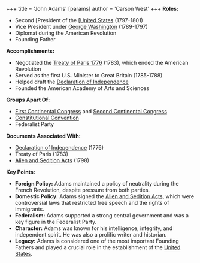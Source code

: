+++
 title = 'John Adams'
[params]
	author = 'Carson West'
+++
**Roles:**

* Second [President of the [[United States](./../president-of-the-[[united-states/) (1797-1801)
* Vice President under [George Washington](./../george-washington/) (1789-1797)
* Diplomat during the American Revolution
* Founding Father

**Accomplishments:**

* Negotiated the [Treaty of Paris 1776](./../treaty-of-paris-1776/) (1783), which ended the American Revolution
* Served as the first U.S. Minister to Great Britain (1785-1788)
* Helped draft the [Declaration of Independence](./../declaration-of-independence/)
* Founded the American Academy of Arts and Sciences

**Groups Apart Of:**

* [First Continental Congress](./../first-continental-congress/) and [Second Continental Congress](./../second-continental-congress/)
* [Constitutional Convention](./../constitutional-convention/)
* Federalist Party

**Documents Associated With:**

* [Declaration of Independence](./../declaration-of-independence/) (1776)
* Treaty of Paris (1783)
* [Alien and Sedition Acts](./../alien-and-sedition-acts/) (1798)

**Key Points:**

* **Foreign Policy:** Adams maintained a policy of neutrality during the French Revolution, despite pressure from both parties.
* **Domestic Policy:** Adams signed the [Alien and Sedition Acts](./../alien-and-sedition-acts/), which were controversial laws that restricted free speech and the rights of immigrants.
* **Federalism:** Adams supported a strong central government and was a key figure in the Federalist Party.
* **Character:** Adams was known for his intelligence, integrity, and independent spirit. He was also a prolific writer and historian.
* **Legacy:** Adams is considered one of the most important Founding Fathers and played a crucial role in the establishment of the [United States](./../united-states/).